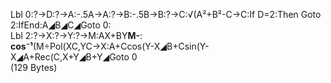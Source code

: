 Lbl 0:?→D:?→A:-.5A→A:?→B:-.5B→B:?→C:√(A²+B²-C→C:If D=2:Then Goto 2:IfEnd:A◢B◢C◢Goto 0:  
Lbl 2:?→X:?→Y:?→M:AX+BY**M-**:  
**cos⁻¹**(M÷Pol(XC,YC→X:A+Ccos(Y-X◢B+Csin(Y-X◢A+Rec(C,X+Y◢B+Y◢Goto 0  
(129 Bytes)